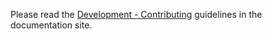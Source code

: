 Please read the [Development - Contributing](https://sqldev.khulnasoft.com/contributing/) guidelines in the documentation site.
